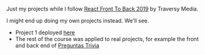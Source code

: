 Just my projects while I follow [React Front To Back 2019](https://www.udemy.com/modern-react-front-to-back) by Traversy Media.

I might end up doing my own projects instead. We'll see.

- Project 1 deployed [here](https://githubfinder23542352.netlify.app/)
- The rest of the course was applied to real projects, for example the front and back end of [Preguntas Trivia](https://preguntastrivia.com/)
